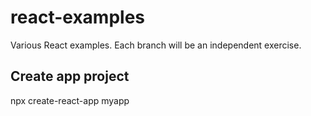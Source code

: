 # react-examples
Various React examples.
Each branch will be an independent exercise.

## Create app project
npx create-react-app myapp
